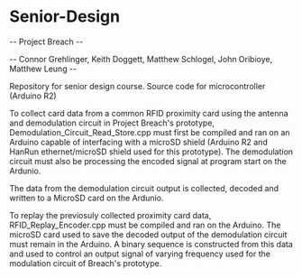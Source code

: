 # Senior-Design
-- Project Breach --

-- Connor Grehlinger, Keith Doggett, Matthew Schlogel, John Oribioye, Matthew Leung --

Repository for senior design course. Source code for microcontroller (Arduino R2)

To collect card data from a common RFID proximity card using the antenna and demodulation circuit in Project Breach's prototype, Demodulation_Circuit_Read_Store.cpp must first be compiled and ran on an Arduino capable of interfacing with a microSD shield (Arduino R2 and HanRun ethernet/microSD shield used for this prototype). The demodulation circuit must also be processing the encoded signal at program start on the Ardunio. 

The data from the demodulation circuit output is collected, decoded and written to a MicroSD card on the Ardunio.

To replay the previosuly collected proximity card data, RFID_Replay_Encoder.cpp must be compiled and ran on the Arduino. The microSD card used to save the decoded output of the demodulation circuit must remain in the Arduino. A binary sequence is constructed from this data and used to control an output signal of varying frequency used for the modulation circuit of Breach's prototype. 
